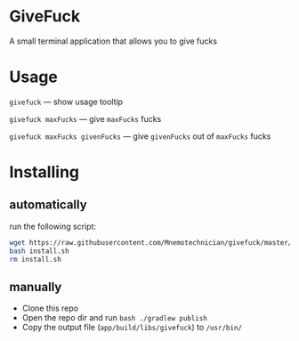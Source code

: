# GiveFuck
A small terminal application that allows you to give fucks

# Usage
`givefuck` — show usage tooltip

`givefuck maxFucks` — give `maxFucks` fucks

`givefuck maxFucks givenFucks` — give `givenFucks` out of `maxFucks` fucks

# Installing
## automatically

run the following script:
```sh
wget https://raw.githubusercontent.com/Mnemotechnician/givefuck/master/tools/install.sh
bash install.sh
rm install.sh
```

## manually
- Clone this repo
- Open the repo dir and run `bash ./gradlew publish`
- Copy the output file (`app/build/libs/givefuck`) to `/usr/bin/`
